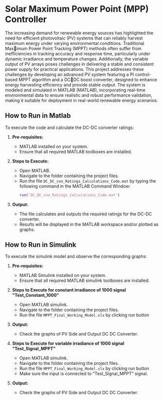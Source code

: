 # Solar Maximum Power Point (MPP) Controller

 The increasing demand for renewable energy
sources has highlighted the need for efficient photovoltaic
(PV) systems that can reliably harvest maximum energy
under varying environmental conditions. Traditional Maximum Power Point Tracking (MPPT) methods often suffer
from inefficiencies in tracking accuracy and response time,
particularly under dynamic irradiance and temperature
changes. Additionally, the variable output of PV arrays
poses challenges in delivering a stable and consistent power
supply for practical applications. This project addresses
these challenges by developing an advanced PV system
featuring a PI control-based MPPT algorithm and a DCDC boost converter, designed to enhance energy harvesting
efficiency and provide stable output. The system is modeled
and simulated in MATLAB (MATLAB), incorporating
real-time environmental data to ensure realistic and robust
performance validation, making it suitable for deployment
in real-world renewable energy scenarios.


## How to Run in Matlab
To execute the code and calculate the DC-DC converter ratings:

1. **Pre-requisites:**
   - MATLAB installed on your system.
   - Ensure that all required MATLAB toolboxes are installed.

2. **Steps to Execute:**
   - Open MATLAB.
   - Navigate to the folder containing the project files.
   - Run the file `DC_DC_con_Ratings_Calculations_Code.mat` by typing the following command in the MATLAB Command Window:
     ```matlab
     run('DC_DC_con_Ratings_Calculations_Code.mat')
     ```

3. **Output:**
   - The file calculates and outputs the required ratings for the DC-DC converter.
   - Results will be displayed in the MATLAB workspace and/or plotted as graphs.
## How to Run in Simulink
To execute the simulink model and observe the corresponding graphs:

1. **Pre-requisites:**
   - MATLAB Simulink installed on your system.
   - Ensure that all required MATLAB simulink toolboxes are installed.

2. **Steps to Execute for constant irradiance of 1000 signal "Test_Constant_1000"**
   - Open MATLAB simulink.
   - Navigate to the folder containing the project files.
   - Run the file `MPPT_Final_Working_Model.slx` by clicking run button
     

3. **Output:**
   - Check the graphs of PV Side and Output DC DC Converter.
     
4. **Steps to Execute for variable irradiance of 1000 signal "Test_Signal_MPPT"**
   - Open MATLAB simulink.
   - Navigate to the folder containing the project files.
   - Run the file `MPPT_Final_Working_Model.slx` by clicking run button
   - Make sure the input is connected to "Test_Signal_MPPT" signal.

5. **Output:**
   - Check the graphs of PV Side and Output DC DC Converter.

